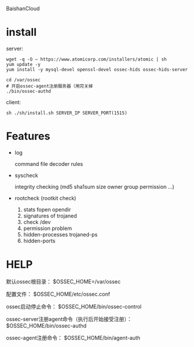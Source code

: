 BaishanCloud

# install

server:

```
wget -q -O – https://www.atomicorp.com/installers/atomic | sh
yum update -y
yum install -y mysql-devel openssl-devel ossec-hids ossec-hids-server

cd /var/ossec
# 开启ossec-agent注册服务器（用完关掉
./bin/ossec-authd
```

client:

```
sh ./sh/install.sh SERVER_IP SERVER_PORT(1515)
```


# Features

+ log

    command file decoder rules

+ syscheck

    integrity checking (md5 sha1sum size owner group permission ...)

+ rootcheck (rootkit check)

    1.  stats fopen opendir
    1.  signatures of trojaned
    1.  check /dev
    1.  permission problem
    1.  hidden-processes trojaned-ps
    1.  hidden-ports

# HELP

默认ossec根目录：
$OSSEC_HOME=/var/ossec

配置文件：
$OSSEC_HOME/etc/ossec.conf

ossec启动停止命令：
$OSSEC_HOME/bin/ossec-control

ossec-server注册agent命令（执行后开始接受注册）：
$OSSEC_HOME/bin/ossec-authd

ossec-agent注册命令：
$OSSEC_HOME/bin/agent-auth

